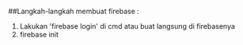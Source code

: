 ##Langkah-langkah membuat firebase :
1. Lakukan 'firebase login' di cmd atau buat langsung di firebasenya
2. firebase init
